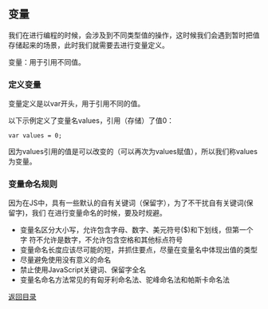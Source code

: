 ## 变量

我们在进行编程的时候，会涉及到不同类型值的操作，这时候我们会遇到暂时把值
存储起来的场景，此时我们就需要去进行变量定义。

变量：用于引用不同值。

### 定义变量

变量定义是以var开头，用于引用不同的值。

以下示例定义了变量名values，引用（存储）了值0：

```
var values = 0;
```

因为values引用的值是可以改变的（可以再次为values赋值），所以我们称values
为变量。

### 变量命名规则

因为在JS中，具有一些默认的自有关键词（保留字），为了不干扰自有关键词(保留字)，我们
在进行变量命名的时候，要及时规避。

* 变量名区分大小写，允许包含字母、数字、美元符号($)和下划线，但第一个字
  符不允许是数字，不允许包含空格和其他标点符号
* 变量命名长度应该尽可能的短，并抓住要点，尽量在变量名中体现出值的类型
* 尽量避免使用没有意义的命名
* 禁止使用JavaScript关键词、保留字全名
* 变量名命名方法常见的有匈牙利命名法、驼峰命名法和帕斯卡命名法

[返回目录](https://github.com/hanchn/couse-of-Javascript)